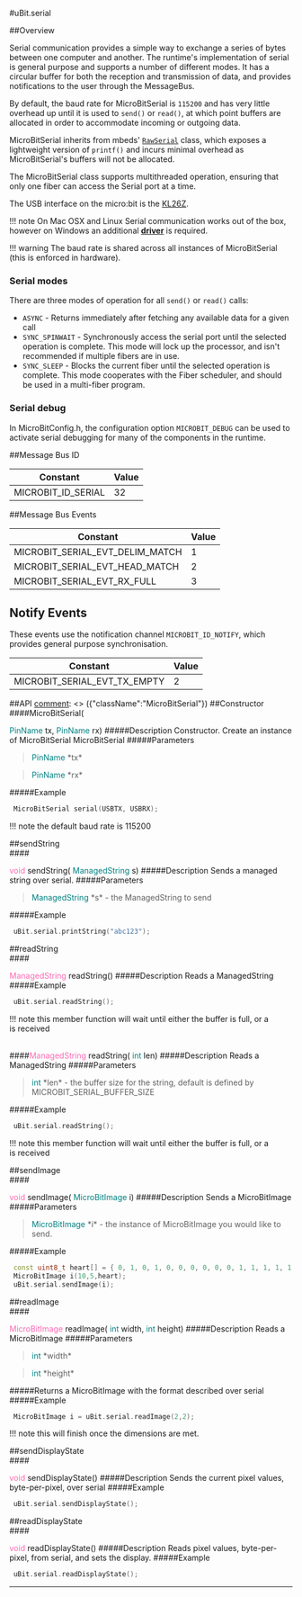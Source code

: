 #uBit.serial

##Overview

Serial communication provides a simple way to exchange a series of bytes between one computer and another.  The runtime's implementation of serial is general purpose and supports a number of different modes. It has a circular buffer for both the reception and transmission of data, and provides notifications to the user through the MessageBus.

By default, the baud rate for MicroBitSerial is `115200` and has very little overhead up until
it is used to `send()` or `read()`, at which point buffers are allocated in order
to accommodate incoming or outgoing data.

MicroBitSerial inherits from mbeds' [`RawSerial`](https://developer.mbed.org/users/mbed_official/code/mbed/docs/252557024ec3/classmbed_1_1RawSerial.html)
class, which exposes a lightweight version of `printf()` and incurs minimal overhead
as MicroBitSerial's buffers will not be allocated.

The MicroBitSerial class supports multithreaded operation, ensuring that only
one fiber can access the Serial port at a time.

The USB interface on the micro:bit is the [KL26Z](https://www.mbed.com/en/development/hardware/prototyping-production/daplink/daplink-on-kl26z/#Updating_your_DAPLink_firmware).

!!! note
    On Mac OSX and Linux Serial communication works out of the box, however on Windows an additional
    **[driver](https://developer.mbed.org/handbook/Windows-serial-configuration)** is required.

!!! warning
    The baud rate is shared across all instances of MicroBitSerial (this is enforced in hardware).

### Serial modes

There are three modes of operation for all `send()` or `read()` calls:

- `ASYNC` - Returns immediately after fetching any available data for a given call
- `SYNC_SPINWAIT` - Synchronously access the serial port until the selected operation is complete.
                    This mode will lock up the processor, and isn't recommended if multiple fibers are in use.
- `SYNC_SLEEP` - Blocks the current fiber until the selected operation is complete. This mode cooperates with the
                 Fiber scheduler, and should be used in a multi-fiber program.

### Serial debug

In MicroBitConfig.h, the configuration option `MICROBIT_DEBUG` can be used to activate serial debugging
for many of the components in the runtime.


##Message Bus ID

| Constant | Value |
| ------------- |-------------|
| MICROBIT_ID_SERIAL | 32 |

##Message Bus Events

| Constant | Value |
| ------------- |-------------|
| MICROBIT_SERIAL_EVT_DELIM_MATCH | 1 |
| MICROBIT_SERIAL_EVT_HEAD_MATCH | 2 |
| MICROBIT_SERIAL_EVT_RX_FULL | 3 |

## Notify Events

These events use the notification channel `MICROBIT_ID_NOTIFY`, which provides
general purpose synchronisation.

| Constant | Value |
| ------------- |-------------|
| MICROBIT_SERIAL_EVT_TX_EMPTY | 2 |

##API
[comment]: <> ({"className":"MicroBitSerial"})
##Constructor
<br/>
####MicroBitSerial( <div style='color:#008080; display:inline-block'>PinName</div> tx,  <div style='color:#008080; display:inline-block'>PinName</div> rx)
#####Description
Constructor. Create an instance of  MicroBitSerial MicroBitSerial
#####Parameters

>  <div style='color:#008080; display:inline-block'>PinName</div> *tx*

>  <div style='color:#008080; display:inline-block'>PinName</div> *rx*
#####Example
```c++
 MicroBitSerial serial(USBTX, USBRX);

```

!!! note
    the default baud rate is 115200

##sendString
<br/>
####<div style='color:#FF69B4; display:inline-block'>void</div> sendString( <div style='color:#008080; display:inline-block'>ManagedString</div> s)
#####Description
Sends a managed string over serial.
#####Parameters

>  <div style='color:#008080; display:inline-block'>ManagedString</div> *s* - the  ManagedString  to send
#####Example
```c++
 uBit.serial.printString("abc123");

```
##readString
<br/>
####<div style='color:#FF69B4; display:inline-block'>ManagedString</div> readString()
#####Description
Reads a  ManagedString
#####Example
```c++
 uBit.serial.readString();

```

!!! note
    this member function will wait until either the buffer is full, or a  
     is received

<br/>
####<div style='color:#FF69B4; display:inline-block'>ManagedString</div> readString( <div style='color:#008080; display:inline-block'>int</div> len)
#####Description
Reads a  ManagedString
#####Parameters

>  <div style='color:#008080; display:inline-block'>int</div> *len* - the buffer size for the string, default is defined by MICROBIT_SERIAL_BUFFER_SIZE
#####Example
```c++
 uBit.serial.readString();

```

!!! note
    this member function will wait until either the buffer is full, or a  
     is received

##sendImage
<br/>
####<div style='color:#FF69B4; display:inline-block'>void</div> sendImage( <div style='color:#008080; display:inline-block'>MicroBitImage</div> i)
#####Description
Sends a  MicroBitImage
#####Parameters

>  <div style='color:#008080; display:inline-block'>MicroBitImage</div> *i* - the instance of  MicroBitImage  you would like to send.
#####Example
```c++
 const uint8_t heart[] = { 0, 1, 0, 1, 0, 0, 0, 0, 0, 0, 1, 1, 1, 1, 1, 0, 1, 0, 1, 0, 1, 1, 1, 1, 1, 0, 1, 1, 1, 0, 0, 1, 1, 1, 0, 0, 0, 1, 0, 0, 0, 0, 1, 0, 0, 0, 0, 0, 0, 0, }; // a cute heart
 MicroBitImage i(10,5,heart);
 uBit.serial.sendImage(i);

```
##readImage
<br/>
####<div style='color:#FF69B4; display:inline-block'>MicroBitImage</div> readImage( <div style='color:#008080; display:inline-block'>int</div> width,  <div style='color:#008080; display:inline-block'>int</div> height)
#####Description
Reads a  MicroBitImage
#####Parameters

>  <div style='color:#008080; display:inline-block'>int</div> *width*

>  <div style='color:#008080; display:inline-block'>int</div> *height*
#####Returns
a  MicroBitImage  with the format described over serial
#####Example
```c++
 MicroBitImage i = uBit.serial.readImage(2,2);

```

!!! note
    this will finish once the dimensions are met.

##sendDisplayState
<br/>
####<div style='color:#FF69B4; display:inline-block'>void</div> sendDisplayState()
#####Description
Sends the current pixel values, byte-per-pixel, over serial
#####Example
```c++
 uBit.serial.sendDisplayState();

```
##readDisplayState
<br/>
####<div style='color:#FF69B4; display:inline-block'>void</div> readDisplayState()
#####Description
Reads pixel values, byte-per-pixel, from serial, and sets the display.
#####Example
```c++
 uBit.serial.readDisplayState();

```
____
[comment]: <> ({"end":"MicroBitSerial"})
